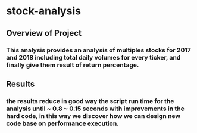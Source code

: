 # stock-analysis
## Overview of Project
### This analysis provides an analysis of multiples stocks for 2017 and 2018 including total daily volumes for every ticker, and finally give them result of return percentage. 

## Results 
### the results reduce in good way the script run time for the analysis until ~ 0.8  ~ 0.15 seconds with improvements in the hard code, in this way we discover how we can design new code base on performance execution. 
